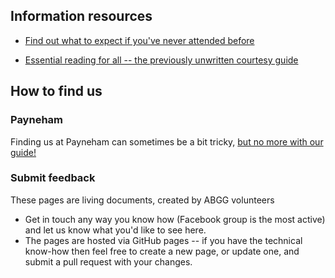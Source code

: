 ## Information resources

- [Find out what to expect if you've never attended before](/guides/firsttime)

- [Essential reading for all -- the previously unwritten courtesy guide](/guides/firsttime)

## How to find us

### Payneham

Finding us at Payneham can sometimes be a bit tricky, [but no more with our guide!](/guides/firsttime)


### Submit feedback

These pages are living documents, created by ABGG volunteers

- Get in touch any way you know how (Facebook group is the most active) and let us know what you'd like to see here.
- The pages are hosted via GitHub pages -- if you have the technical know-how then feel free to create a new page, or update one, and submit a pull request with your changes. 
